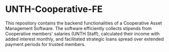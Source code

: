 # UNTH-Cooperative-FE
This repository contains the backend functionalities of a Cooperative Asset Management Software. The software efficiently collects stipends from Cooperative members' salaries (UNTH Staff), calculated their income with added interest monthly, and facilitated strategic loans spread over extended payment periods for trusted members.
